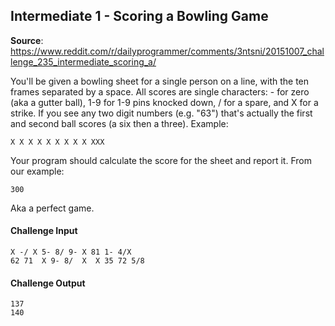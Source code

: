 ## Intermediate 1 - Scoring a Bowling Game
__Source__: https://www.reddit.com/r/dailyprogrammer/comments/3ntsni/20151007_challenge_235_intermediate_scoring_a/


You'll be given a bowling sheet for a single person on a line, with the ten frames
separated by a space. All scores are single characters: - for zero (aka a gutter
ball), 1-9 for 1-9 pins knocked down, / for a spare, and X for a strike. If you
see any two digit numbers (e.g. "63") that's actually the first and second ball
scores (a six then a three). Example:

```
X X X X X X X X X XXX
```

Your program should calculate the score for the sheet and report it. From our example:

```
300
```

Aka a perfect game.

#### Challenge Input
```
X -/ X 5- 8/ 9- X 81 1- 4/X
62 71  X 9- 8/  X  X 35 72 5/8
```

#### Challenge Output
```
137
140
```
